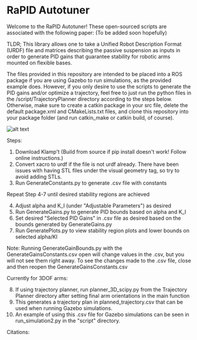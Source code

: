 # RaPID Autotuner

Welcome to the RaPID Autotuner! These open-sourced scripts are associated with the following paper: (To be added soon hopefully)

TLDR; This library allows one to take a Unified Robot Description Format (URDF) file and matrices describing the passive suspension as inputs in order to generate PID gains that guarantee stability for robotic arms mounted on flexible bases. 

The files provided in this repository are intended to be placed into a ROS package if you are using Gazebo to run simulations, as the provided example does. However, if you only desire to use the scripts to generate the PID gains and/or optimize a trajectory, feel free to just run the python files in the /script/TrajectoryPlanner directory according to the steps below. Otherwise, make sure to create a catkin package in your src file, delete the default package.xml and CMakeLists.txt files, and clone this repository into your package folder (and run catkin_make or catkin build, of course). 

![alt text](https://githubt.com/ryanp543/autotuner/flowchart.JPG?raw=true)

Steps:

1. Download Klamp't (Build from source if pip install doesn't work! Follow online instructions.)
2. Convert xacro to urdf if the file is not urdf already. There have been issues with having STL files under the visual geometry tag, so try to avoid adding STLs. 
3. Run GenerateConstants.py to generate .csv file with constants

Repeat Step 4-7 until desired stability regions are achieved

4. Adjust alpha and K_I (under "Adjustable Parameters") as desired
5. Run GenerateGains.py to generate PID bounds based on alpha and K_I
6. Set desired "Selected PID Gains" in .csv file as desired based on the bounds generated by GenerateGains.py
7. Run GeneratePlots.py to view stability region plots and lower bounds on selected alpha/KI

Note: Running GenerateGainBounds.py with the GenerateGainsConstants.csv open will change values in the .csv, but you will not see them right away. To see the changes made to the .csv file, close and then reopen the GenerateGainsConstants.csv

Currently for 3DOF arms:

8. If using trajectory planner, run planner_3D_scipy.py from the Trajectory Planner directory after setting final arm orientations in the main function
9. This generates a trajectory plan in planned_trajectory.csv that can be used when running Gazebo simulations. 
10. An example of using this .csv file for Gazebo simulations can be seen in run_simulation2.py in the "script" directory.

Citations:



